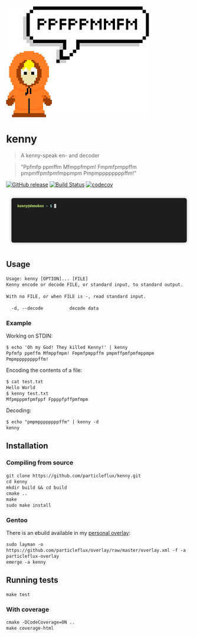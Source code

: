 ![logo](kenny.png)

# kenny

> A kenny-speak en- and decoder

> "Ppfmfp ppmffm Mfmppfmpm! Fmpmfpmppffm pmpmffpmfpmfmppmpm Pmpmppppppppffm!"

[![GitHub release](https://img.shields.io/github/release/particleflux/kenny.svg)](https://github.com/particleflux/kenny/releases)
[![Build Status](https://travis-ci.org/particleflux/kenny.svg?branch=master)](https://travis-ci.org/particleflux/kenny)
[![codecov](https://codecov.io/gh/particleflux/kenny/branch/master/graph/badge.svg)](https://codecov.io/gh/particleflux/kenny)


![demo](demo.gif)



## Usage

```
Usage: kenny [OPTION]... [FILE]
Kenny encode or decode FILE, or standard input, to standard output.

With no FILE, or when FILE is -, read standard input.

  -d, --decode          decode data
```

### Example

Working on STDIN:

```
$ echo 'Oh my God! They killed Kenny!' | kenny 
Ppfmfp ppmffm Mfmppfmpm! Fmpmfpmppffm pmpmffpmfpmfmppmpm Pmpmppppppppffm!
```

Encoding the contents of a file:

```
$ cat test.txt 
Hello World
$ kenny test.txt 
Mfpmpppmfpmfppf Fppppfpffpmfmpm
```

Decoding:

```
$ echo "pmpmppppppppffm" | kenny -d
kenny
```


## Installation

### Compiling from source

```
git clone https://github.com/particleflux/kenny.git
cd kenny
mkdir build && cd build
cmake ..
make
sudo make install
```

### Gentoo

There is an ebuild available in my [personal overlay]:

```
sudo layman -o https://github.com/particleflux/overlay/raw/master/overlay.xml -f -a particleflux-overlay
emerge -a kenny
```

## Running tests

```
make test
```

### With coverage

```
cmake -DCodeCoverage=ON ..
make coverage-html
```


[personal overlay]: https://github.com/particleflux/overlay